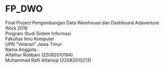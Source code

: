 # FP_DWO
Final Project Pengembangan Data Warehouse dan Dashboard Adaventure Work 2019<br/>
Program Studi Sistem Informasi <br/>
Fakultas Ilmu Komputer <br/>
UPN "Veteran" Jawa Timur<br/>
Nama Anggota :<br/>
Alfathur Robbani (22082010194)<br/>
Muhammad Rafli Alfarisqi (22082010213)<br/>
<br/>
